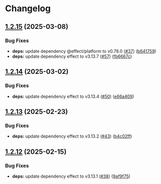 # Changelog

## [1.2.15](https://github.com/jpb06/node-coverage-badges/compare/v1.2.14...v1.2.15) (2025-03-08)


### Bug Fixes

* **deps:** update dependency @effect/platform to v0.78.0 ([#37](https://github.com/jpb06/node-coverage-badges/issues/37)) ([b641759](https://github.com/jpb06/node-coverage-badges/commit/b64175950ccd3589e3c4dadf790043dd29216364))
* **deps:** update dependency effect to v3.13.7 ([#57](https://github.com/jpb06/node-coverage-badges/issues/57)) ([fb6667c](https://github.com/jpb06/node-coverage-badges/commit/fb6667c4d8b860011004c0fa675aacecda525fb0))

## [1.2.14](https://github.com/jpb06/node-coverage-badges/compare/v1.2.13...v1.2.14) (2025-03-02)


### Bug Fixes

* **deps:** update dependency effect to v3.13.4 ([#50](https://github.com/jpb06/node-coverage-badges/issues/50)) ([e66a409](https://github.com/jpb06/node-coverage-badges/commit/e66a409705d857483e26201ecd40b8e8fa603668))

## [1.2.13](https://github.com/jpb06/node-coverage-badges/compare/v1.2.12...v1.2.13) (2025-02-23)


### Bug Fixes

* **deps:** update dependency effect to v3.13.2 ([#43](https://github.com/jpb06/node-coverage-badges/issues/43)) ([b4c02ff](https://github.com/jpb06/node-coverage-badges/commit/b4c02ff681e1fb7a9cadddc3777bad2b509639cf))

## [1.2.12](https://github.com/jpb06/node-coverage-badges/compare/v1.2.11...v1.2.12) (2025-02-15)


### Bug Fixes

* **deps:** update dependency effect to v3.13.1 ([#38](https://github.com/jpb06/node-coverage-badges/issues/38)) ([9af9f75](https://github.com/jpb06/node-coverage-badges/commit/9af9f7519156fb5247065a310f15d5fe6797aeaf))
